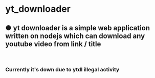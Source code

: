 # yt_downloader

<h2> ● yt downloader is a simple web application written on nodejs which can download any youtube video from link / title </h2>
<br>
<h3> Currently it's down due to ytdl illegal activity </h3>
